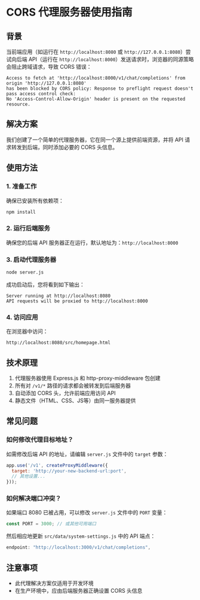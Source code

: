 # CORS 代理服务器使用指南

## 背景

当前端应用（如运行在 `http://localhost:8080` 或 `http://127.0.0.1:8080`）尝试向后端 API（运行在 `http://localhost:8000`）发送请求时，浏览器的同源策略会阻止跨域请求，导致 CORS 错误：

```text
Access to fetch at 'http://localhost:8000/v1/chat/completions' from origin 'http://127.0.0.1:8080' 
has been blocked by CORS policy: Response to preflight request doesn't pass access control check: 
No 'Access-Control-Allow-Origin' header is present on the requested resource.
```

## 解决方案

我们创建了一个简单的代理服务器，它在同一个源上提供前端资源，并将 API 请求转发到后端，同时添加必要的 CORS 头信息。

## 使用方法

### 1. 准备工作

确保已安装所有依赖项：

```bash
npm install
```

### 2. 运行后端服务

确保您的后端 API 服务器正在运行，默认地址为：`http://localhost:8000`

### 3. 启动代理服务器

```bash
node server.js
```

成功启动后，您将看到如下输出：

```text
Server running at http://localhost:8080
API requests will be proxied to http://localhost:8000
```

### 4. 访问应用

在浏览器中访问：

```text
http://localhost:8080/src/homepage.html
```

## 技术原理

1. 代理服务器使用 Express.js 和 http-proxy-middleware 包创建
2. 所有对 `/v1/*` 路径的请求都会被转发到后端服务器
3. 自动添加 CORS 头，允许前端应用访问 API
4. 静态文件（HTML、CSS、JS等）由同一服务器提供

## 常见问题

### 如何修改代理目标地址？

如需修改后端 API 的地址，请编辑 `server.js` 文件中的 `target` 参数：

```javascript
app.use('/v1', createProxyMiddleware({
  target: 'http://your-new-backend-url:port',
  // 其他设置...
}));
```

### 如何解决端口冲突？

如果端口 8080 已被占用，可以修改 `server.js` 文件中的 `PORT` 变量：

```javascript
const PORT = 3000; // 或其他可用端口
```

然后相应地更新 `src/data/system-settings.js` 中的 API 端点：

```javascript
endpoint: "http://localhost:3000/v1/chat/completions",
```

## 注意事项

- 此代理解决方案仅适用于开发环境
- 在生产环境中，应由后端服务器正确设置 CORS 头信息

